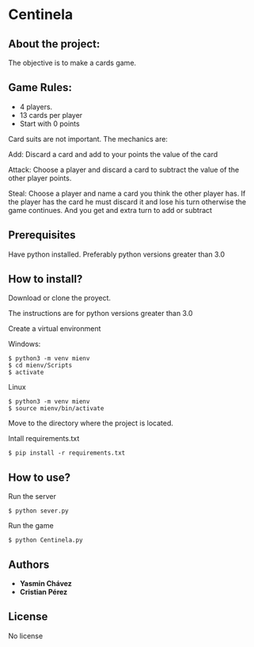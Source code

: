 # Centinela 

## About the project:
The objective is to make a cards game.

## Game Rules:
- 4 players. 
- 13 cards per player
- Start with 0 points

Card suits are not important. The mechanics are: 

Add: Discard a card and add to your points the value of the card 

Attack: Choose a player and discard a card to subtract the value of the other player points.

Steal: Choose a player and name a card you think the other player has. If the player has the card he must discard it and lose his turn otherwise the game continues. And you get and extra turn to add or subtract

## Prerequisites
Have python installed. 
Preferably python versions greater than 3.0

## How to install?
Download or clone the proyect.

The instructions are for python versions greater than 3.0

Create a virtual environment

Windows:
```
$ python3 -m venv mienv
$ cd mienv/Scripts
$ activate
```

Linux

```
$ python3 -m venv mienv
$ source mienv/bin/activate
```

Move to the directory where the project is located. 

Intall requirements.txt

```
$ pip install -r requirements.txt
```

## How to use?

Run the server

```
$ python sever.py
```

Run the game

```
$ python Centinela.py
```

## Authors

* **Yasmin Chávez** 
* **Cristian Pérez** 

## License

No license
